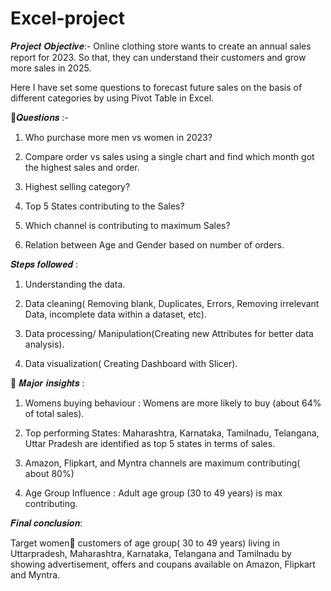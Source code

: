 # Excel-project

𝑷𝒓𝒐𝒋𝒆𝒄𝒕 𝑶𝒃𝒋𝒆𝒄𝒕𝒊𝒗𝒆:- Online clothing store wants to create an annual sales report for 2023. So that, they can understand their customers and grow more sales in 2025.

Here I have set some questions to forecast future sales on the basis of different categories by using Pivot Table in Excel.

📝𝑸𝒖𝒆𝒔𝒕𝒊𝒐𝒏𝒔 :-
 
1. Who purchase more men vs women in 2023?

2. Compare order vs sales using a single chart and find which month got the highest sales and order.

3. Highest selling category?

4. Top 5 States contributing to the Sales?

5. Which channel is contributing to maximum Sales?

6. Relation between Age and Gender based on number
 of orders.


𝑺𝒕𝒆𝒑𝒔 𝒇𝒐𝒍𝒍𝒐𝒘𝒆𝒅 :

 1. Understanding the data.

 2. Data cleaning( Removing blank, Duplicates, Errors, Removing irrelevant Data, incomplete data within a dataset, etc).
 
 3. Data processing/ Manipulation(Creating new Attributes for better data analysis).

 4. Data visualization( Creating Dashboard with Slicer).

🔎 𝑴𝒂𝒋𝒐𝒓 𝒊𝒏𝒔𝒊𝒈𝒉𝒕𝒔 :

1. Womens buying behaviour : Womens are more likely to buy (about 64% of total sales).

2. Top performing States: Maharashtra, Karnataka, Tamilnadu, Telangana, Uttar Pradesh are identified as top 5 states in terms of sales.

3. Amazon, Flipkart, and Myntra channels are maximum contributing( about 80%) 

4. Age Group Influence : Adult age group (30 to 49 years) is max contributing.

𝑭𝒊𝒏𝒂𝒍 𝒄𝒐𝒏𝒄𝒍𝒖𝒔𝒊𝒐𝒏: 

 Target women👩 customers of age group( 30 to 49 years) living in Uttarpradesh, Maharashtra, Karnataka, Telangana and Tamilnadu by showing advertisement,  offers and coupans available on Amazon, Flipkart and 
 Myntra. 
